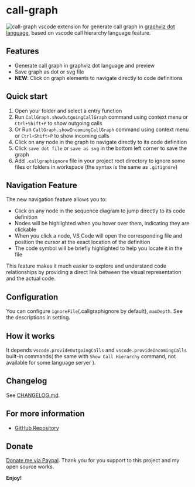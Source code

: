# call-graph

![call-graph](./images/call_graph_outgoing.png)
vscode extension for generate call graph in [graphviz dot language](https://www.graphviz.org/doc/info/lang.html), based on vscode call hierarchy language feature.

## Features

-   Generate call graph in graphviz dot language and preview
-   Save graph as dot or svg file
-   **NEW**: Click on graph elements to navigate directly to code definitions

## Quick start

1. Open your folder and select a entry function
2. Run `CallGraph.showOutgoingCallGraph` command using context menu or `Ctrl+Shift+P` to show outgoing calls
3. Or Run `CallGraph.showIncomingCallGraph` command using context menu or `Ctrl+Shift+P` to show incoming calls
4. Click on any node in the graph to navigate directly to its code definition
5. Click `save dot file` or `save as svg` in the bottom left corner to save the graph
6. Add `.callgraphignore` file in your project root directory to ignore some files or folders in workspace (the syntax is the same as `.gitignore`)

## Navigation Feature

The new navigation feature allows you to:
- Click on any node in the sequence diagram to jump directly to its code definition
- Nodes will be highlighted when you hover over them, indicating they are clickable
- When you click a node, VS Code will open the corresponding file and position the cursor at the exact location of the definition
- The code symbol will be briefly highlighted to help you locate it in the file

This feature makes it much easier to explore and understand code relationships by providing a direct link between the visual representation and the actual code.

## Configuration

You can configure `ignoreFile`(.callgraphignore by default), `maxDepth`. See the descriptions in setting.

## How it works

It depends `vscode.provideOutgoingCalls` and `vscode.provideIncomingCalls` built-in commands( the same with `Show Call Hierarchy` command, not available for some language server ).

## Changelog

See [CHANGELOG.md](./CHANGELOG.md).

## For more information

-   [GitHub Repository](https://github.com/beicause/call-graph)

## Donate

[Donate me via Paypal](https://paypal.me/beicause). Thank you for you support to this project and my open source works.

**Enjoy!**
